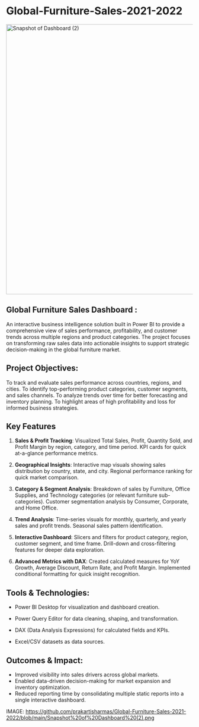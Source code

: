 # Global-Furniture-Sales-2021-2022

<img width="1296" height="727" alt="Snapshot of Dashboard (2)" src="https://github.com/user-attachments/assets/02f8a430-14e1-489a-b01f-f634dbf8ae62" />



## Global Furniture Sales Dashboard :
An interactive business intelligence solution built in Power BI to provide a comprehensive view of sales performance, profitability, and customer trends across multiple regions and product categories. The project focuses on transforming raw sales data into actionable insights to support strategic decision-making in the global furniture market.

## Project Objectives:
To track and evaluate sales performance across countries, regions, and cities.
To identify top-performing product categories, customer segments, and sales channels.
To analyze trends over time for better forecasting and inventory planning.
To highlight areas of high profitability and loss for informed business strategies.

 ## Key Features
 
1. **Sales & Profit Tracking**:
Visualized Total Sales, Profit, Quantity Sold, and Profit Margin by region, category, and time period.
KPI cards for quick at-a-glance performance metrics.

2. **Geographical Insights**:
Interactive map visuals showing sales distribution by country, state, and city.
Regional performance ranking for quick market comparison.

3. **Category & Segment Analysis**:
Breakdown of sales by Furniture, Office Supplies, and Technology categories (or relevant furniture sub-categories).
Customer segmentation analysis by Consumer, Corporate, and Home Office.

4. **Trend Analysis**:
Time-series visuals for monthly, quarterly, and yearly sales and profit trends.
Seasonal sales pattern identification.

5. **Interactive Dashboard**:
Slicers and filters for product category, region, customer segment, and time frame.
Drill-down and cross-filtering features for deeper data exploration.

6. **Advanced Metrics with DAX**:
Created calculated measures for YoY Growth, Average Discount, Return Rate, and Profit Margin.
Implemented conditional formatting for quick insight recognition.

## Tools & Technologies:

- Power BI Desktop for visualization and dashboard creation.

- Power Query Editor for data cleaning, shaping, and transformation.

- DAX (Data Analysis Expressions) for calculated fields and KPIs.

- Excel/CSV datasets as data sources.

## Outcomes & Impact:

- Improved visibility into sales drivers across global markets.  
- Enabled data-driven decision-making for market expansion and inventory optimization.  
- Reduced reporting time by consolidating multiple static reports into a single interactive dashboard.

IMAGE: https://github.com/prakartisharmas/Global-Furniture-Sales-2021-2022/blob/main/Snapshot%20of%20Dashboard%20(2).png
